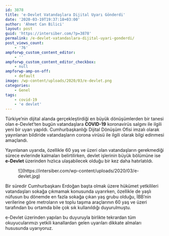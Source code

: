 ```yaml
---
id: 3878
title: 'e-Devlet Vatandaşlara Dijital Uyarı Gönderdi'
date: '2020-03-19T19:37:18+03:00'
author: 'Ahmet Can Bilici'
layout: post
guid: 'https://intersiber.com/?p=3878'
permalink: /e-devlet-vatandaslara-dijital-uyari-gonderdi/
post_views_count:
    - '76'
ampforwp_custom_content_editor:
    - ''
ampforwp_custom_content_editor_checkbox:
    - null
ampforwp-amp-on-off:
    - default
image: /wp-content/uploads/2020/03/e-devlet.png
categories:
    - Genel
tags:
    - covid-19
    - 'e devlet'
---
```


Türkiye’nin dijital alanda gerçekleştirdiği en büyük dönüşümlerden bir tanesi olan e-Devlet’ten bugün vatandaşlara **COVID-19** koronavirüs salgını ile ilgili yeni bir uyarı yapıldı. Cumhurbaşkanlığı Dijital Dönüşüm Ofisi imzalı olarak yayınlanan bildiride vatandaşların corona virüsü ile ilgili olarak bilgi edinmesi amaçlandı.

Yayınlanan uyarıda, özellikle 60 yaş ve üzeri olan vatandaşların gerekmediği sürece evlerinde kalmaları belirtilirken, devlet işlerinin büyük bölümüne ise **e-Devlet** üzerinden hızlıca ulaşabilecek olduğu bir kez daha hatırlatıldı.

<figure class="wp-block-image size-large">![](https://intersiber.com/wp-content/uploads/2020/03/e-devlet.jpg)</figure>Bir süredir Cumhurbaşkanı Erdoğan başta olmak üzere hükümet yetkilileri vatandaşları sokağa çıkmamak konusunda uyarırken, özellikle de yaşlı nüfusun bu dönemde en fazla sokağa çıkan yaş grubu olduğu, İBB’nin verilerine göre metroların ve toplu taşıma araçlarının 60 yaş ve üzeri tarafından bu ortamda bile çok sık kullanıldığı duyurulmuştu.

e-Devlet üzerinden yapılan bu duyuruyla birlikte tekrardan tüm okuyucularımızı yetkili kanallardan gelen uyarıları dikkate almaları hususunda uyarıyoruz.